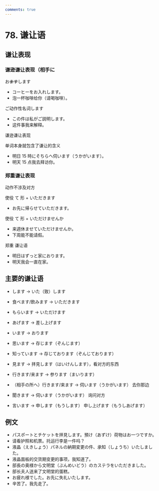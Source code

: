 ```yaml
---
comments: true
---
```


# 78. 谦让语

## 谦让表现

### 谦逊谦让表现（相手に

お~~ます~~します

- コーヒーをお入れします。
- 泡一杯咖啡给你（请喝咖啡）。

ご动作性名词します

- この件は私がご説明します。
- 这件事我来解释。

谦逊谦让表现

单词本身就包含了谦让的含义

- 明日 15 時にそちらへ伺います（うかがいます）。
- 明天 15 点我去拜访你。

### 郑重谦让表现

动作不涉及对方

使役 て 形 + いただきます

- お先に帰らせていただきます。

使役 て 形 + いただけませんか

- 来週休ませていただけませんか。
- 下周能不能请假。

郑重 谦让语

- 明日はずっと家におります。
- 明天我会一直在家。

## 主要的谦让语

- します -> いた（致）します
- 食べます/飲みます -> いただきます
- もらいます -> いただけます
- あげます -> 差し上げます
- います -> おります
- 思います -> 存じます（ぞんじます）

- 知っています -> 存じております（ぞんじております）
- 見ます -> 拝見します（はいけんします），看对方的东西
- 行きます/来ます -> 参ります（まいります）
- （相手の所へ）行きます/来ます -> 伺います（うかがいます）   去你那边
- 聞きます -> 伺います（うかがいます）  询问对方
- 言います -> 申します（もうします） 申し上げます（もうしあげます）

## 例文

- パスポートとチケットを拝見します。預け（あずけ）荷物はお一つですか。
- 请看护照和机票。托运行李是一件吗？
- 液晶（えきしょう）パネルの納期変更の件、承知（しょうち）いたしました。
- 液晶面板的交货期变更的事项，我知道了。
- 部長の奥様から文明堂（ぶんめいどう）のカステラをいただきました。
- 部长夫人送来了文明堂的蛋糕。
- お疲れ様でした。お先に失礼いたします。
- 辛苦了。我先走了。
